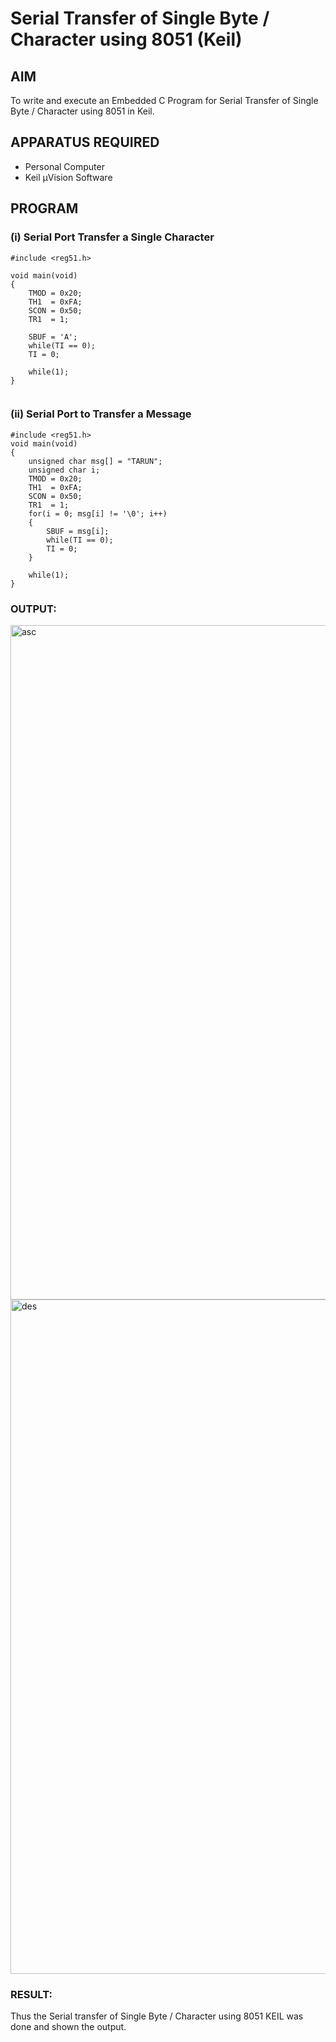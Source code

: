 # Serial Transfer of Single Byte / Character using 8051 (Keil)

## AIM
To write and execute an Embedded C Program for Serial Transfer of Single Byte / Character using 8051 in Keil.

## APPARATUS REQUIRED
- Personal Computer  
- Keil µVision Software  

## PROGRAM

### (i) Serial Port Transfer a Single Character

```
#include <reg51.h>

void main(void)
{
    TMOD = 0x20;
    TH1  = 0xFA;
    SCON = 0x50;
    TR1  = 1;

    SBUF = 'A';
    while(TI == 0);
    TI = 0;

    while(1);
}


```
### (ii) Serial Port to Transfer a Message

```
#include <reg51.h>
void main(void)
{
    unsigned char msg[] = "TARUN";
    unsigned char i;
    TMOD = 0x20;
    TH1  = 0xFA;
    SCON = 0x50;
    TR1  = 1;
    for(i = 0; msg[i] != '\0'; i++)
    {
        SBUF = msg[i];
        while(TI == 0);
        TI = 0;
    }

    while(1);
}
```

### OUTPUT:
<img width="1919" height="1079" alt="asc" src="https://github.com/user-attachments/assets/5644803f-72f7-4e00-836a-f52c3124b022" />


<img width="1919" height="1079" alt="des" src="https://github.com/user-attachments/assets/e5a111c1-9ae3-489e-a7ae-9086ecd1732c" />

### RESULT:
Thus the Serial transfer of Single Byte / Character using 8051 KEIL was done and shown the output.

